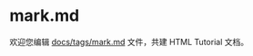 mark.md
===

欢迎您编辑 <a target="__blank" href="https://github.com/jaywcjlove/html-tutorial/blob/main/docs/tags/mark.md">docs/tags/mark.md</a> 文件，共建 HTML Tutorial 文档。